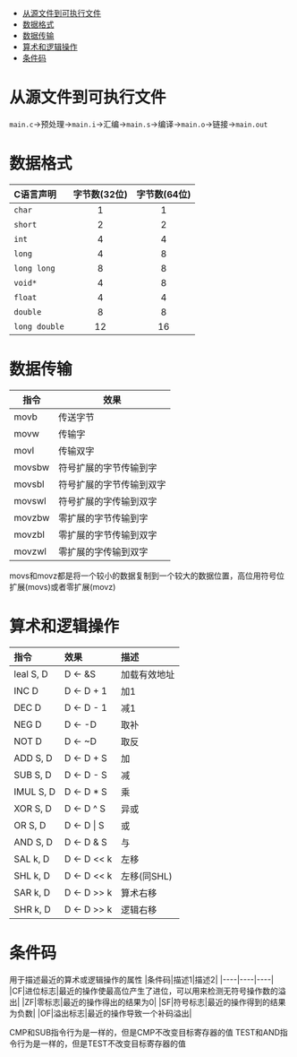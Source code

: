 - [从源文件到可执行文件](#从源文件到可执行文件)
- [数据格式](#数据格式)
- [数据传输](#数据传输)
- [算术和逻辑操作](#算术和逻辑操作)
- [条件码](#条件码)

#   从源文件到可执行文件
`main.c`->预处理->`main.i`->汇编->`main.s`->编译->`main.o`->链接->`main.out`

#   数据格式
|C语言声明|字节数(32位)|字节数(64位)|
|:----|:----:|:----:|
|`char`   |1|1|
|`short`  |2|2|
|`int`    |4|4|
|`long`   |4|8|
|`long long`  |8|8|
|`void*`  |4|8|
|`float`  |4|4|
|`double` |8|8|
|`long double`|12|16|

#   数据传输
|指令|效果|
|----|----|
|movb|传送字节|
|movw|传输字|
|movl|传输双字|
|movsbw|符号扩展的字节传输到字|
|movsbl|符号扩展的字节传输到双字|
|movswl|符号扩展的字传输到双字|
|movzbw|零扩展的字节传输到字|
|movzbl|零扩展的字节传输到双字|
|movzwl|零扩展的字传输到双字|

movs和movz都是将一个较小的数据复制到一个较大的数据位置，高位用符号位扩展(movs)或者零扩展(movz)

#   算术和逻辑操作
|指令|效果|描述|
|:----|:----|:----|
|leal S, D|D ← &S|加载有效地址|
|INC    D|D ← D + 1|加1|
|DEC    D|D ← D - 1|减1|
|NEG    D|D ← -D|取补|
|NOT    D|D ← ~D|取反|
|ADD    S, D|D ← D + S|加|
|SUB    S, D|D ← D - S|减|
|IMUL   S, D|D ← D * S|乘|
|XOR    S, D|D ← D ^ S|异或|
|OR     S, D|D ← D \| S|或|
|AND    S, D|D ← D & S|与|
|SAL    k, D|D ← D << k|左移|
|SHL    k, D|D ← D << k|左移(同SHL)|
|SAR    k, D|D ← D >> k|算术右移|
|SHR    k, D|D ← D >> k|逻辑右移|

#   条件码
用于描述最近的算术或逻辑操作的属性
|条件码|描述1|描述2|
|----|----|----|
|CF|进位标志|最近的操作使最高位产生了进位，可以用来检测无符号操作数的溢出|
|ZF|零标志|最近的操作得出的结果为0|
|SF|符号标志|最近的操作得到的结果为负数|
|OF|溢出标志|最近的操作导致一个补码溢出|

CMP和SUB指令行为是一样的，但是CMP不改变目标寄存器的值
TEST和AND指令行为是一样的，但是TEST不改变目标寄存器的值
